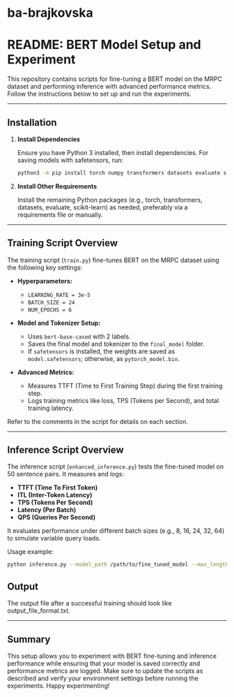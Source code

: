 # ba-brajkovska

# README: BERT Model Setup and Experiment

This repository contains scripts for fine-tuning a BERT model on the MRPC dataset and performing inference with advanced performance metrics. Follow the instructions below to set up and run the experiments.

---

## Installation

1. **Install Dependencies**

   Ensure you have Python 3 installed, then install dependencies. For saving models with safetensors, run:

   ```bash
   python3 -m pip install torch numpy transformers datasets evaluate scikit-learn
   ```

2. **Install Other Requirements**

   Install the remaining Python packages (e.g., torch, transformers, datasets, evaluate, scikit-learn) as needed, preferably via a requirements file or manually.

---

## Training Script Overview

The training script (`train.py`) fine-tunes BERT on the MRPC dataset using the following key settings:

- **Hyperparameters:**
  - `LEARNING_RATE = 3e-5`
  - `BATCH_SIZE = 24`
  - `NUM_EPOCHS = 6`
  
- **Model and Tokenizer Setup:**
  - Uses `bert-base-cased` with 2 labels.
  - Saves the final model and tokenizer to the `final_model` folder.
  - If `safetensors` is installed, the weights are saved as `model.safetensors`; otherwise, as `pytorch_model.bin`.

- **Advanced Metrics:**
  - Measures TTFT (Time to First Training Step) during the first training step.
  - Logs training metrics like loss, TPS (Tokens per Second), and total training latency.

Refer to the comments in the script for details on each section.

---

## Inference Script Overview

The inference script (`enhanced_inference.py`) tests the fine-tuned model on 50 sentence pairs. It measures and logs:

- **TTFT (Time To First Token)**
- **ITL (Inter-Token Latency)**
- **TPS (Tokens Per Second)**
- **Latency (Per Batch)**
- **QPS (Queries Per Second)**

It evaluates performance under different batch sizes (e.g., 8, 16, 24, 32, 64) to simulate variable query loads.

Usage example:

```bash
python inference.py --model_path /path/to/fine_tuned_model --max_length 128 --noise_level 0.0
```

## Output
The output file after a successful training should look like output_file_format.txt.

---




## Summary

This setup allows you to experiment with BERT fine-tuning and inference performance while ensuring that your model is saved correctly and performance metrics are logged. Make sure to update the scripts as described and verify your environment settings before running the experiments. Happy experimenting!
